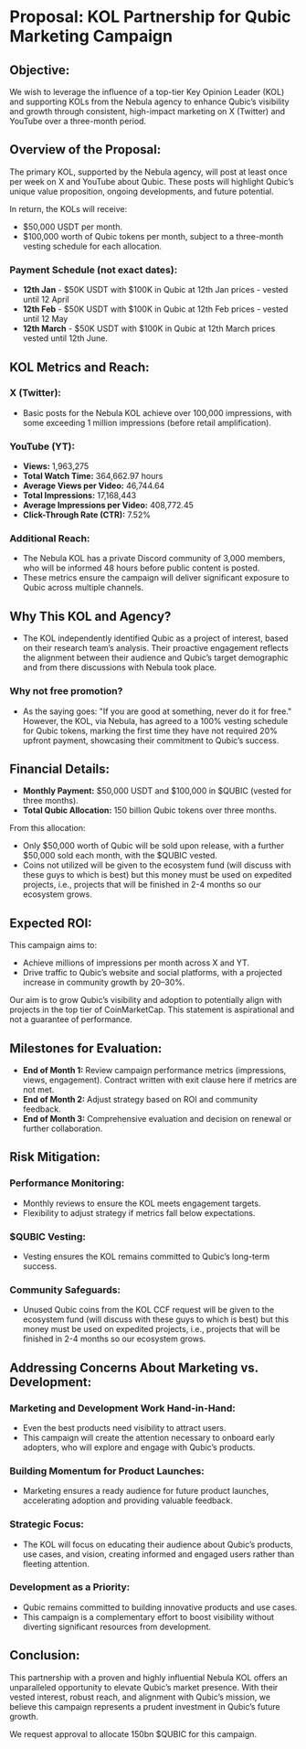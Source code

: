 # Proposal: KOL Partnership for Qubic Marketing Campaign

## Objective:
We wish to leverage the influence of a top-tier Key Opinion Leader (KOL) and supporting KOLs from the Nebula agency to enhance Qubic’s visibility and growth through consistent, high-impact marketing on X (Twitter) and YouTube over a three-month period.

## Overview of the Proposal:
The primary KOL, supported by the Nebula agency, will post at least once per week on X and YouTube about Qubic. These posts will highlight Qubic’s unique value proposition, ongoing developments, and future potential.

In return, the KOLs will receive:
- $50,000 USDT per month.
- $100,000 worth of Qubic tokens per month, subject to a three-month vesting schedule for each allocation.

### Payment Schedule (not exact dates):
- **12th Jan** - $50K USDT with $100K in Qubic at 12th Jan prices - vested until 12 April
- **12th Feb** - $50K USDT with $100K in Qubic at 12th Feb prices - vested until 12 May
- **12th March** - $50K USDT with $100K in Qubic at 12th March prices vested until 12th June. 

## KOL Metrics and Reach:

### X (Twitter):
- Basic posts for the Nebula KOL achieve over 100,000 impressions, with some exceeding 1 million impressions (before retail amplification).

### YouTube (YT):
- **Views:** 1,963,275
- **Total Watch Time:** 364,662.97 hours
- **Average Views per Video:** 46,744.64
- **Total Impressions:** 17,168,443
- **Average Impressions per Video:** 408,772.45
- **Click-Through Rate (CTR):** 7.52%

### Additional Reach:
- The Nebula KOL has a private Discord community of 3,000 members, who will be informed 48 hours before public content is posted.
- These metrics ensure the campaign will deliver significant exposure to Qubic across multiple channels.

## Why This KOL and Agency?
- The KOL independently identified Qubic as a project of interest, based on their research team’s analysis. Their proactive engagement reflects the alignment between their audience and Qubic’s target demographic and from there discussions with Nebula took place.

### Why not free promotion?
- As the saying goes: "If you are good at something, never do it for free." However, the KOL, via Nebula, has agreed to a 100% vesting schedule for Qubic tokens, marking the first time they have not required 20% upfront payment, showcasing their commitment to Qubic’s success.

## Financial Details:
- **Monthly Payment:** $50,000 USDT and $100,000 in $QUBIC (vested for three months).
- **Total Qubic Allocation:** 150 billion Qubic tokens over three months.

From this allocation:
- Only $50,000 worth of Qubic will be sold upon release, with a further $50,000 sold each month, with the $QUBIC vested.
- Coins not utilized will be given to the ecosystem fund (will discuss with these guys to which is best) but this money must be used on expedited projects, i.e., projects that will be finished in 2-4 months so our ecosystem grows.

## Expected ROI:
This campaign aims to:
- Achieve millions of impressions per month across X and YT.
- Drive traffic to Qubic’s website and social platforms, with a projected increase in community growth by 20–30%.

Our aim is to grow Qubic’s visibility and adoption to potentially align with projects in the top tier of CoinMarketCap. This statement is aspirational and not a guarantee of performance.

## Milestones for Evaluation:
- **End of Month 1:** Review campaign performance metrics (impressions, views, engagement). Contract written with exit clause here if metrics are not met.
- **End of Month 2:** Adjust strategy based on ROI and community feedback.
- **End of Month 3:** Comprehensive evaluation and decision on renewal or further collaboration.

## Risk Mitigation:

### Performance Monitoring:
- Monthly reviews to ensure the KOL meets engagement targets.
- Flexibility to adjust strategy if metrics fall below expectations.

### $QUBIC Vesting:
- Vesting ensures the KOL remains committed to Qubic’s long-term success.

### Community Safeguards:
- Unused Qubic coins from the KOL CCF request will be given to the ecosystem fund (will discuss with these guys to which is best) but this money must be used on expedited projects, i.e., projects that will be finished in 2-4 months so our ecosystem grows.

## Addressing Concerns About Marketing vs. Development:

### Marketing and Development Work Hand-in-Hand:
- Even the best products need visibility to attract users.
- This campaign will create the attention necessary to onboard early adopters, who will explore and engage with Qubic’s products.

### Building Momentum for Product Launches:
- Marketing ensures a ready audience for future product launches, accelerating adoption and providing valuable feedback.

### Strategic Focus:
- The KOL will focus on educating their audience about Qubic’s products, use cases, and vision, creating informed and engaged users rather than fleeting attention.

### Development as a Priority:
- Qubic remains committed to building innovative products and use cases.
- This campaign is a complementary effort to boost visibility without diverting significant resources from development.

## Conclusion:
This partnership with a proven and highly influential Nebula KOL offers an unparalleled opportunity to elevate Qubic’s market presence. With their vested interest, robust reach, and alignment with Qubic’s mission, we believe this campaign represents a prudent investment in Qubic’s future growth.

We request approval to allocate 150bn $QUBIC for this campaign.
